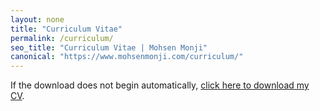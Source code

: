 ```yaml
---
layout: none
title: "Curriculum Vitae"
permalink: /curriculum/
seo_title: "Curriculum Vitae | Mohsen Monji"
canonical: "https://www.mohsenmonji.com/curriculum/"
---
```


<script>
  const link = document.createElement('a');
  link.href = '/Mohsen%20Monji_CV.pdf';
  link.download = 'Mohsen Monji_CV.pdf';
  document.body.appendChild(link);
  link.click();
  document.body.removeChild(link);
</script>

<p>If the download does not begin automatically, <a href="/Mohsen%20Monji_CV.pdf" download>click here to download my CV</a>.</p>
